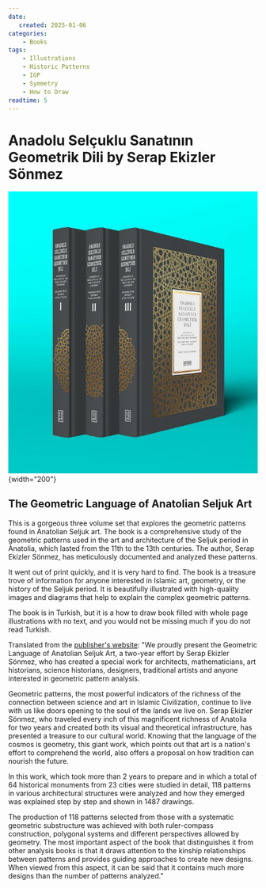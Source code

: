 ```yaml
---
date:
   created: 2025-01-06
categories:
    - Books
tags:
    - Illustrations
    - Historic Patterns
    - IGP
    - Symmetry
    - How to Draw
readtime: 5
---
```



# Anadolu Selçuklu Sanatının Geometrik Dili by Serap Ekizler Sönmez

![cover](../assets/book_covers_and_pages/anadolu-selcuklu-sanatinin-geometrik-dili.jpg){width="200"}

<!-- more -->

## The Geometric Language of Anatolian Seljuk Art

This is a gorgeous three volume set that explores the geometric patterns found in Anatolian Seljuk art. The book is a comprehensive study of the geometric patterns used in the art and architecture of the Seljuk period in Anatolia, which lasted from the 11th to the 13th centuries. The author, Serap Ekizler Sönmez, has meticulously documented and analyzed these patterns.

It went out of print quickly, and it is very hard to find. The book is a treasure trove of information for anyone interested in Islamic art, geometry, or the history of the Seljuk period. It is beautifully illustrated with high-quality images and diagrams that help to explain the complex geometric patterns.

The book is in Turkish, but it is a how to draw book filled with whole page illustrations with no text, and you would not be missing much if you do not read Turkish.

Translated from the [publisher's website](https://www.ketebe.com/anadolu-selcuklu-sanatinin-geometrik-dili-serap-ekizler-sonmez):
"We proudly present the Geometric Language of Anatolian Seljuk Art, a two-year effort by Serap Ekizler Sönmez, who has created a special work for architects, mathematicians, art historians, science historians, designers, traditional artists and anyone interested in geometric pattern analysis.

Geometric patterns, the most powerful indicators of the richness of the connection between science and art in Islamic Civilization, continue to live with us like doors opening to the soul of the lands we live on. Serap Ekizler Sönmez, who traveled every inch of this magnificent richness of Anatolia for two years and created both its visual and theoretical infrastructure, has presented a treasure to our cultural world. Knowing that the language of the cosmos is geometry, this giant work, which points out that art is a nation's effort to comprehend the world, also offers a proposal on how tradition can nourish the future.

In this work, which took more than 2 years to prepare and in which a total of 64 historical monuments from 23 cities were studied in detail, 118 patterns in various architectural structures were analyzed and how they emerged was explained step by step and shown in 1487 drawings.

The production of 118 patterns selected from those with a systematic geometric substructure was achieved with both ruler-compass construction, polygonal systems and different perspectives allowed by geometry. The most important aspect of the book that distinguishes it from other analysis books is that it draws attention to the kinship relationships between patterns and provides guiding approaches to create new designs. When viewed from this aspect, it can be said that it contains much more designs than the number of patterns analyzed."
